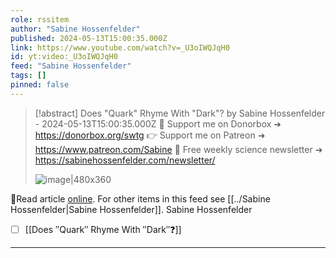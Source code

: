 ```yaml
---
role: rssitem
author: "Sabine Hossenfelder"
published: 2024-05-13T15:00:35.000Z
link: https://www.youtube.com/watch?v=_U3oIWQJqH0
id: yt:video:_U3oIWQJqH0
feed: "Sabine Hossenfelder"
tags: []
pinned: false
---
```

> [!abstract] Does "Quark" Rhyme With "Dark"? by Sabine Hossenfelder - 2024-05-13T15:00:35.000Z
> 💌 Support me on Donorbox ➜ https://donorbox.org/swtg 👉 Support me on Patreon ➜ https://www.patreon.com/Sabine 📩 Free weekly science newsletter ➜ https://sabinehossenfelder.com/newsletter/
>
> ![image|480x360](https://i4.ytimg.com/vi/_U3oIWQJqH0/hqdefault.jpg)

🔗Read article [online](https://www.youtube.com/watch?v=_U3oIWQJqH0). For other items in this feed see [[../Sabine Hossenfelder|Sabine Hossenfelder]].
Sabine Hossenfelder
- [ ] [[Does ″Quark″ Rhyme With ″Dark″❓]]
- - -
